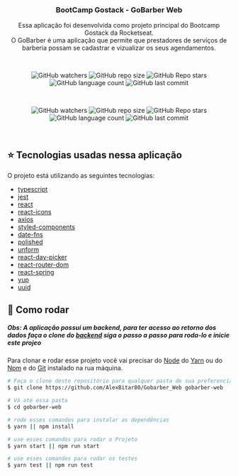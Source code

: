 <h3 align="center">
	BootCamp Gostack - GoBarber Web
</h3>

</div>
<p align="center">
  Essa aplicação foi desenvolvida como projeto principal do Bootcamp Gostack da Rocketseat. <br/>
  O GoBarber é uma aplicação que permite que prestadores de serviços de barberia possam se cadastrar e vizualizar os seus agendamentos.
</p>

<br/>

<p align="center">
  <img alt="GitHub watchers" src="https://img.shields.io/github/watchers/AlexBitar80/GoRestaurant-Mobile?style=social">

  <img alt="GitHub repo size" src="https://img.shields.io/github/repo-size/AlexBitar80/GoRestaurant-Mobile">

  <img alt="GitHub Repo stars" src="https://img.shields.io/github/stars/AlexBitar80/GoRestaurant-Mobile?style=social">

  <img alt="GitHub language count" src="https://img.shields.io/github/languages/count/AlexBitar80/GoRestaurant-Mobile">

  <img alt="GitHub last commit" src="https://img.shields.io/github/last-commit/AlexBitar80/GoRestaurant-Mobile">
</p>

<br/>


<p align="center">
  <img alt="GitHub watchers" src="https://img.shields.io/github/watchers/AlexBitar80/Gobarber_Web?style=social">

  <img alt="GitHub repo size" src="https://img.shields.io/github/repo-size/AlexBitar80/Gobarber_Web">

  <img alt="GitHub Repo stars" src="https://img.shields.io/github/stars/AlexBitar80/Gobarber_Web?style=social">

  <img alt="GitHub language count" src="https://img.shields.io/github/languages/count/AlexBitar80/Gobarber_Web">

  <img alt="GitHub last commit" src="https://img.shields.io/github/last-commit/AlexBitar80/Gobarber_Web">
</p>

<br/>

## :star: Tecnologias usadas nessa aplicação

O projeto está utilizando as seguintes tecnologias:

-  [typescript](https://www.typescriptlang.org/)
-  [jest](https://jestjs.io/)
-  [react](https://pt-br.reactjs.org/)
-  [react-icons](https://react-icons.github.io/react-icons/)
-  [axios](https://www.npmjs.com/package/axios)
-  [styled-components](https://styled-components.com/)
-  [date-fns](https://date-fns.org/)
-  [polished](https://polished.js.org/)
-  [unform](https://github.com/unform/unform)
-  [react-day-picker](https://github.com/gpbl/react-day-picker)
-  [react-router-dom](https://reactrouter.com/web/guides/quick-start)
-  [react-spring](https://www.react-spring.io/)
-  [yup](https://github.com/jquense/yup)
-  [uuid](https://www.npmjs.com/package/uuid)


## :rocket: Como rodar

<h5>
  <strong>Obs: A aplicação possui um  backend, para ter acesso ao       retorno dos dados faça o clone do <a href="https://github.com/AlexBitar80/Gobarber_backend">backend</a> siga o passo a passo para roda-lo e inicie este projeo</strong>
</h5>

Para clonar e rodar esse projeto você vai precisar do [Node](https://nodejs.org/en/) do [Yarn](https://yarnpkg.com/) ou do [Npm](https://www.npmjs.com/get-npm) e do [Git](https://git-scm.com/) instalado na rua máquina.

```bash
# Faça o clone deste repositório para qualquer pasta de sua preferencia
$ git clone https://github.com/AlexBitar80/Gobarber_Web gobarber-web

# Vá até essa pasta
$ cd gobarber-web

# rode esses comandos para instalar as dependências
$ yarn || npm install

# use esses comandos para rodar o Projeto
$ yarn start || npm run start

# use esses comandos para rodar os testes
$ yarn test || npm run test
```
